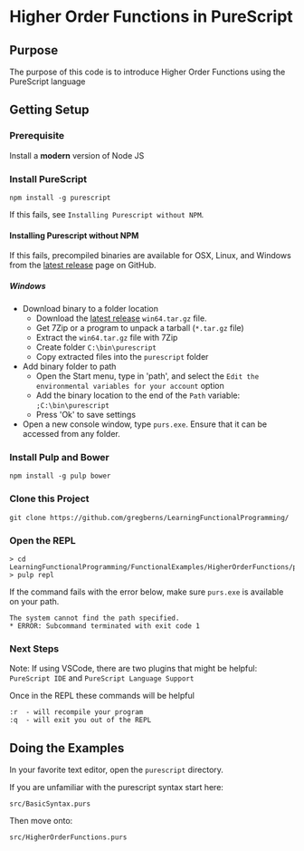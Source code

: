 # Higher Order Functions in PureScript

## Purpose

The purpose of this code is to introduce Higher Order Functions using the PureScript language

## Getting Setup

### Prerequisite

Install a **modern** version of Node JS

### Install PureScript

```
npm install -g purescript
```

If this fails, see `Installing Purescript without NPM`.

#### Installing Purescript without NPM

If this fails, precompiled binaries are available for OSX, Linux, and Windows from the [latest release](https://github.com/purescript/purescript/releases) page on GitHub.

##### Windows

* Download binary to a folder location
  * Download the [latest release](https://github.com/purescript/purescript/releases) `win64.tar.gz` file.
  * Get 7Zip or a program to unpack a tarball (`*.tar.gz` file)
  * Extract the `win64.tar.gz` file with 7Zip
  * Create folder `C:\bin\purescript`
  * Copy extracted files into the `purescript` folder
* Add binary folder to path
  * Open the Start menu, type in 'path', and select the `Edit the environmental variables for your account` option
  * Add the binary location to the end of the `Path` variable: `;C:\bin\purescript`
  * Press 'Ok' to save settings
* Open a new console window, type `purs.exe`. Ensure that it can be accessed from any folder.

### Install Pulp and Bower

```
npm install -g pulp bower
```

### Clone this Project

```
git clone https://github.com/gregberns/LearningFunctionalProgramming/
```

### Open the REPL

```
> cd LearningFunctionalProgramming/FunctionalExamples/HigherOrderFunctions/purescript
> pulp repl
```

If the command fails with the error below, make sure `purs.exe` is available on your path.

```
The system cannot find the path specified.
* ERROR: Subcommand terminated with exit code 1
```

### Next Steps

Note: If using VSCode, there are two plugins that might be helpful: `PureScript IDE` and `PureScript Language Support`

Once in the REPL these commands will be helpful

```
:r  - will recompile your program
:q  - will exit you out of the REPL
```

## Doing the Examples

In your favorite text editor, open the `purescript` directory.

If you are unfamiliar with the purescript syntax start here:

```
src/BasicSyntax.purs
```

Then move onto:

```
src/HigherOrderFunctions.purs
```
